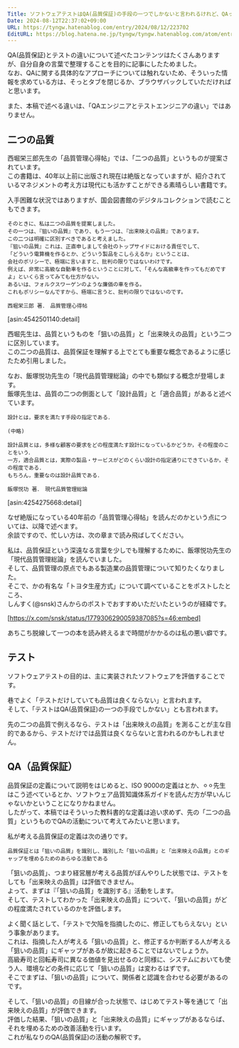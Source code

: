 ```yaml
---
Title: ソフトウェアテストはQA(品質保証)の手段の一つでしかないと言われるけれど、QAってなぁに？
Date: 2024-08-12T22:37:02+09:00
URL: https://tyngw.hatenablog.com/entry/2024/08/12/223702
EditURL: https://blog.hatena.ne.jp/tyngw/tyngw.hatenablog.com/atom/entry/6801883189107262688
---
```


QA(品質保証)とテストの違いについて述べたコンテンツはたくさんありますが、自分自身の言葉で整理することを目的に記事にしたためました。  
なお、QAに関する具体的なアプローチについては触れないため、そういった情報を求めている方は、そっとタブを閉じるか、ブラウザバックしていただければと思います。  

また、本稿で述べる違いは、「QAエンジニアとテストエンジニアの違い」ではありません。  

## 二つの品質

西堀栄三郎先生の「品質管理心得帖」では、「二つの品質」というものが提案されています。  
この書籍は、40年以上前に出版され現在は絶版となっていますが、紹介されているマネジメントの考え方は現代にも活かすことができる素晴らしい書籍です。  

入手困難な状況ではありますが、国会図書館のデジタルコレクションで読むこともできます。  

```
そのときに、私は二つの品質を提案しました。
その一つは、『狙いの品質』であり、もう一つは、『出来映えの品質』であります。
この二つは明確に区別すべきであると考えました。
『狙いの品質』これは、正直申しまして会社のトップサイドにおける責任でして、
「どういう電算機を作るとか、どういう製品をこしらえるか」ということは、
会社のポリシーで、極端に言いますと、批判の限りではないわけです。
例えば、非常に高級な自動車を作るということに対して、「そんな高級車を作ってもだめですよ」といくら言ってみても仕方がない。
あるいは、フォルクスワーゲンのような廉価の車を作る。
これもポリシーなんですから、極端に言うと、批判の限りではないのです。

西堀栄三郎 著．　品質管理心得帖
```

[asin:4542501140:detail]

西堀先生は、品質というものを「狙いの品質」と「出来映えの品質」という二つに区別しています。  
この二つの品質は、品質保証を理解する上でとても重要な概念であるように感じたため引用しました。  


なお、飯塚悦功先生の「現代品質管理総論」の中でも類似する概念が登場します。  
飯塚先生は、品質の二つの側面として「設計品質」と「適合品質」があると述べています。  

```
設計とは，要求を満たす手段の指定である．

(中略)

設計品質とは，多様な顧客の要求をどの程度満たす設計になっているかどうか，その程度のことをいう．
一方，適合品質とは，実際の製品・サービスがどのくらい設計の指定通りにできているか，その程度である．
もちろん，重要なのは設計品質である．

飯塚悦功 著．　現代品質管理総論
```
[asin:4254275668:detail]

なぜ絶版になっている40年前の「品質管理心得帖」を読んだのかという点については、以降で述べます。  
余談ですので、忙しい方は、次の章まで読み飛ばしてください。  

私は、品質保証という深遠なる言葉を少しでも理解するために、飯塚悦功先生の「現代品質管理総論」を読んでいました。  
そして、品質管理の原点でもある製造業の品質管理について知りたくなりました。  
そこで、かの有名な「トヨタ生産方式」について調べていることをポストしたところ、  
しんすく(@snsk)さんからのポストでおすすめいただいたというのが経緯です。  

[https://x.com/snsk/status/1779306290059387085?s=46:embed]

あちこち脱線して一つの本を読み終えるまで時間がかかるのは私の悪い癖です。

## テスト

ソフトウェアテストの目的は、主に実装されたソフトウェアを評価することです。  

巷でよく「テストだけしていても品質は良くならない」と言われます。  
そして、「テストはQA(品質保証)の一つの手段でしかない」とも言われます。  

先の二つの品質で例えるなら、テストは「出来映えの品質」を測ることが主な目的であるから、テストだけでは品質は良くならないと言われるのかもしれません。  

## QA（品質保証）

品質保証の定義について説明をはじめると、ISO 9000の定義はとか、⚪︎⚪︎先生はこう述べているとか、ソフトウェア品質知識体系ガイドを読んだ方が早いんじゃないかということになりかねません。  
したがって、本稿ではそういった教科書的な定義は追い求めず、先の「二つの品質」というものでQAの活動について考えてみたいと思います。  

私が考える品質保証の定義は次の通りです。  

```
品質保証とは「狙いの品質」を識別し、識別した「狙いの品質」と「出来映えの品質」とのギャップを埋めるためのあらゆる活動である
```

「狙いの品質」、つまり経営層が考える品質がぼんやりした状態では、テストをしても「出来映えの品質」は評価できません。  
よって、まずは『「狙いの品質」を識別する』活動をします。  
そして、テストしてわかった「出来映えの品質」について、「狙いの品質」がどの程度満たされているのかを評価します。  

よく聞く話として、「テストで欠陥を指摘したのに、修正してもらえない」という事象があります。   
これは、指摘した人が考える「狙いの品質」と、修正するか判断する人が考える「狙いの品質」にギャップがあるが故に起きることではないでしょうか。   
高級寿司と回転寿司に異なる価値を見出せるのと同様に、システムにおいても使う人、環境などの条件に応じて「狙いの品質」は変わるはずです。   
そこでまずは、「狙いの品質」について、関係者と認識を合わせる必要があるのです。   

そして、「狙いの品質」の目線が合った状態で、はじめてテスト等を通じて「出来映えの品質」が評価できます。   
評価した結果、「狙いの品質」と「出来映えの品質」にギャップがあるならば、それを埋めるための改善活動を行います。  
これが私なりのQA(品質保証)の活動の解釈です。  
